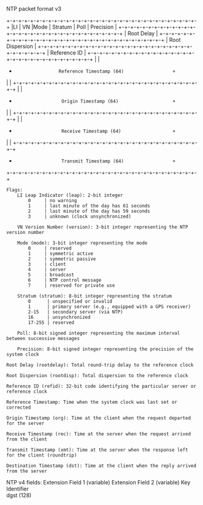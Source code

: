 NTP packet format v3                  

+-+-+-+-+-+-+-+-+-+-+-+-+-+-+-+-+-+-+-+-+-+-+-+-+-+-+-+-+-+-+-+-+
|LI | VN  |Mode |    Stratum     |     Poll      |  Precision   |
+-+-+-+-+-+-+-+-+-+-+-+-+-+-+-+-+-+-+-+-+-+-+-+-+-+-+-+-+-+-+-+-+
|                         Root Delay                            |
+-+-+-+-+-+-+-+-+-+-+-+-+-+-+-+-+-+-+-+-+-+-+-+-+-+-+-+-+-+-+-+-+
|                         Root Dispersion                       |
+-+-+-+-+-+-+-+-+-+-+-+-+-+-+-+-+-+-+-+-+-+-+-+-+-+-+-+-+-+-+-+-+
|                          Reference ID                         |
+-+-+-+-+-+-+-+-+-+-+-+-+-+-+-+-+-+-+-+-+-+-+-+-+-+-+-+-+-+-+-+-+
|                                                               |
+                     Reference Timestamp (64)                  +
|                                                               |
+-+-+-+-+-+-+-+-+-+-+-+-+-+-+-+-+-+-+-+-+-+-+-+-+-+-+-+-+-+-+-+-+
|                                                               |
+                      Origin Timestamp (64)                    +
|                                                               |
+-+-+-+-+-+-+-+-+-+-+-+-+-+-+-+-+-+-+-+-+-+-+-+-+-+-+-+-+-+-+-+-+
|                                                               |
+                      Receive Timestamp (64)                   +
|                                                               |
+-+-+-+-+-+-+-+-+-+-+-+-+-+-+-+-+-+-+-+-+-+-+-+-+-+-+-+-+-+-+-+-+

+                      Transmit Timestamp (64)                  +

+-+-+-+-+-+-+-+-+-+-+-+-+-+-+-+-+-+-+-+-+-+-+-+-+-+-+-+-+-+-+-+-+

    Flags:
        LI Leap Indicator (leap): 2-bit integer
            0     | no warning                           
            1     | last minute of the day has 61 seconds
            2     | last minute of the day has 59 seconds
            3     | unknown (clock unsynchronized) 

        VN Version Number (version): 3-bit integer representing the NTP version number

        Mode (mode): 3-bit integer representing the mode
            0     | reserved                 
            1     | symmetric active         
            2     | symmetric passive        
            3     | client                   
            4     | server                   
            5     | broadcast                
            6     | NTP control message      
            7     | reserved for private use

        Stratum (stratum): 8-bit integer representing the stratum
            0      | unspecified or invalid                             
            1      | primary server (e.g., equipped with a GPS receiver)
            2-15   | secondary server (via NTP)                         
            16     | unsynchronized                                     
            17-255 | reserved

        Poll: 8-bit signed integer representing the maximum interval between successive messages

        Precision: 8-bit signed integer representing the precision of the system clock

    Root Delay (rootdelay): Total round-trip delay to the reference clock

    Root Dispersion (rootdisp): Total dispersion to the reference clock

    Reference ID (refid): 32-bit code identifying the particular server or reference clock

    Reference Timestamp: Time when the system clock was last set or corrected

    Origin Timestamp (org): Time at the client when the request departed for the server

    Receive Timestamp (rec): Time at the server when the request arrived from the client

    Transmit Timestamp (xmt): Time at the server when the response left for the client (roundtrip)

    Destination Timestamp (dst): Time at the client when the reply arrived from the server


NTP v4 fields:
        Extension Field 1 (variable)
        Extension Field 2 (variable)
        Key Identifier                       
        dgst (128)